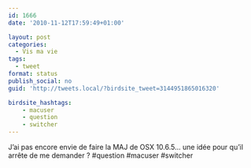 ```yaml
---
id: 1666
date: '2010-11-12T17:59:49+01:00'

layout: post
categories:
  - Vis ma vie
tags:
  - tweet
format: status
publish_social: no
guid: 'http://tweets.local/?birdsite_tweet=3144951865016320'

birdsite_hashtags:
    - macuser
    - question
    - switcher
---
```


J’ai pas encore envie de faire la MAJ de OSX 10.6.5… une idée pour qu’il arrête de me demander ? #question #macuser #switcher